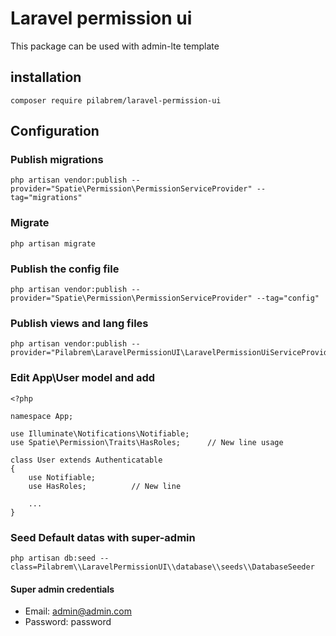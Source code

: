 # Laravel permission ui
This package can be used with admin-lte template

## installation
    composer require pilabrem/laravel-permission-ui

## Configuration

### Publish migrations
    php artisan vendor:publish --provider="Spatie\Permission\PermissionServiceProvider" --tag="migrations"

### Migrate
    php artisan migrate

### Publish the config file
    php artisan vendor:publish --provider="Spatie\Permission\PermissionServiceProvider" --tag="config"

### Publish views and lang files
    php artisan vendor:publish --provider="Pilabrem\LaravelPermissionUI\LaravelPermissionUiServiceProvider"

### Edit App\User model and add
    <?php

    namespace App;

    use Illuminate\Notifications\Notifiable;
    use Spatie\Permission\Traits\HasRoles;      // New line usage

    class User extends Authenticatable
    {
        use Notifiable;
        use HasRoles;          // New line

        ...
    }

### Seed Default datas with super-admin
    php artisan db:seed --class=Pilabrem\\LaravelPermissionUI\\database\\seeds\\DatabaseSeeder

#### Super admin credentials
- Email: admin@admin.com
- Password: password
